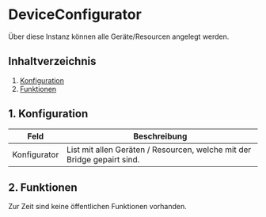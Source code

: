 # DeviceConfigurator
   Über diese Instanz können alle Geräte/Resourcen angelegt werden.
     
   ## Inhaltverzeichnis
   1. [Konfiguration](#1-konfiguration)
   2. [Funktionen](#2-funktionen)
   
   ## 1. Konfiguration
   
   Feld | Beschreibung
   ------------ | ----------------
   Konfigurator | List mit allen Geräten / Resourcen, welche mit der Bridge gepairt sind.
   
  ## 2. Funktionen

  Zur Zeit sind keine öffentlichen Funktionen vorhanden.
